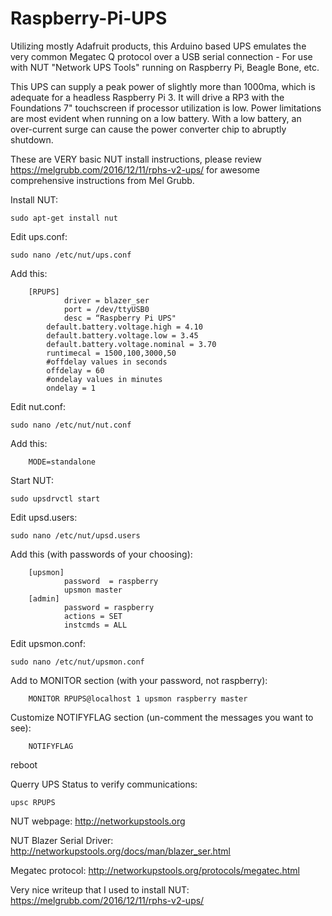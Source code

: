 # Raspberry-Pi-UPS
Utilizing mostly Adafruit products, this Arduino based UPS emulates the very common Megatec Q protocol over a USB serial connection - For use with NUT "Network UPS Tools" running on Raspberry Pi, Beagle Bone, etc.

This UPS can supply a peak power of slightly more than 1000ma, which is adequate for a headless Raspberry Pi 3. It will drive a RP3 with the Foundations 7" touchscreen if processor utilization is low. Power limitations are most evident when running on a low battery. With a low battery, an over-current surge can cause the power converter chip to abruptly shutdown.  

These are VERY basic NUT install instructions, please review https://melgrubb.com/2016/12/11/rphs-v2-ups/ for awesome comprehensive instructions from Mel Grubb.


Install NUT:

	sudo apt-get install nut

Edit ups.conf:

	sudo nano /etc/nut/ups.conf

Add this:

		[RPUPS]
        		driver = blazer_ser
        		port = /dev/ttyUSB0
        		desc = “Raspberry Pi UPS"
			default.battery.voltage.high = 4.10
			default.battery.voltage.low = 3.45
			default.battery.voltage.nominal = 3.70
			runtimecal = 1500,100,3000,50
			#offdelay values in seconds
			offdelay = 60
			#ondelay values in minutes
			ondelay = 1

Edit nut.conf:

	sudo nano /etc/nut/nut.conf

Add this:

		MODE=standalone


Start NUT:

	sudo upsdrvctl start


Edit upsd.users:

	sudo nano /etc/nut/upsd.users

Add this (with passwords of your choosing):

		[upsmon]
        		password  = raspberry
        		upsmon master
		[admin]
        		password = raspberry
        		actions = SET
       			instcmds = ALL
		
Edit upsmon.conf:

	sudo nano /etc/nut/upsmon.conf

Add to MONITOR section (with your password, not raspberry):

		MONITOR RPUPS@localhost 1 upsmon raspberry master

Customize NOTIFYFLAG section (un-comment the messages you want to see):

		NOTIFYFLAG 

reboot

Querry UPS Status to verify communications:

	upsc RPUPS



NUT webpage:
  http://networkupstools.org
  
NUT Blazer Serial Driver:
  http://networkupstools.org/docs/man/blazer_ser.html
  
Megatec protocol:
  http://networkupstools.org/protocols/megatec.html
  
Very nice writeup that I used to install NUT:
  https://melgrubb.com/2016/12/11/rphs-v2-ups/
